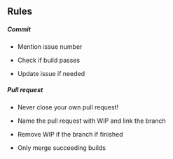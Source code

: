 ## Rules

##### Commit

- Mention issue number

- Check if build passes

- Update issue if needed



##### Pull request

- Never close your own pull request!

- Name the pull request with WIP and link the branch

- Remove WIP if the branch if finished

- Only merge succeeding builds